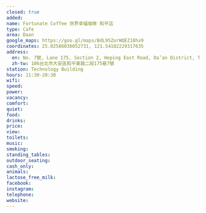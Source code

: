 ```yaml
---
closed: true
added: 
name: Fortunate Coffee 世界幸福咖啡 和平店
type: Cafe
area: Daan
google_maps: https://goo.gl/maps/BdL9SZorWQEZ18hx9
coordinates: 25.02586036052731, 121.54182229317635
address:
  en: No. 7號, Lane 175, Section 2, Heping East Road, Da’an District, Taipei City, 106
  zh-tw: 106台北市大安區和平東路二段175巷7號
station: Technology Building
hours: 11:30-20:30
wifi: 
speed: 
power: 
vacancy: 
comfort: 
quiet: 
food: 
drinks: 
price: 
view: 
toilets: 
music: 
smoking: 
standing_tables: 
outdoor_seating: 
cash_only: 
animals: 
lactose_free_milk: 
facebook: 
instagram: 
telephone: 
website: 
---
```

